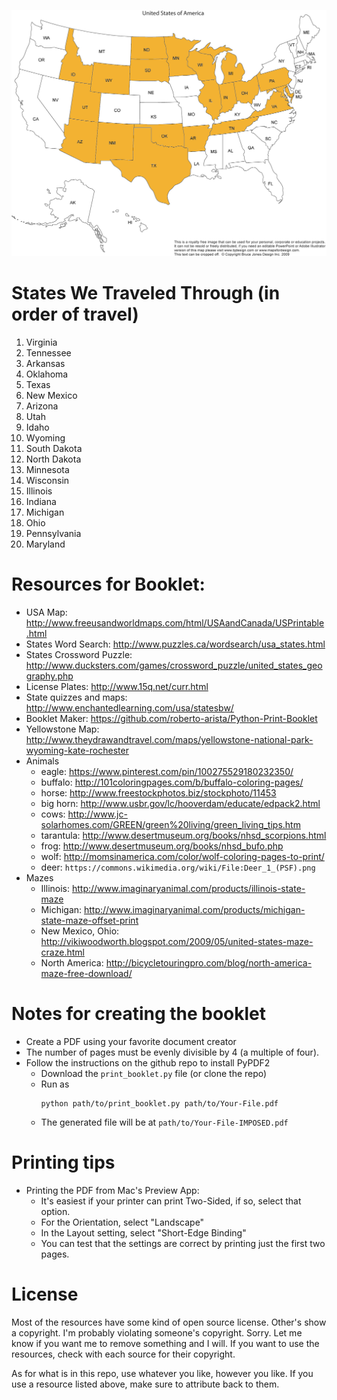 ![alt tag](USA-map-highlight.jpg)
# States We Traveled Through (in order of travel)
1. Virginia
1. Tennessee
1. Arkansas
1. Oklahoma
1. Texas
1. New Mexico
1. Arizona
1. Utah
1. Idaho
1. Wyoming
1. South Dakota
1. North Dakota
1. Minnesota
1. Wisconsin
1. Illinois
1. Indiana
1. Michigan
1. Ohio
1. Pennsylvania
1. Maryland

# Resources for Booklet:
- USA Map: http://www.freeusandworldmaps.com/html/USAandCanada/USPrintable.html
- States Word Search: http://www.puzzles.ca/wordsearch/usa_states.html
- States Crossword Puzzle: http://www.ducksters.com/games/crossword_puzzle/united_states_geography.php
- License Plates: http://www.15q.net/curr.html
- State quizzes and maps: http://www.enchantedlearning.com/usa/statesbw/
- Booklet Maker: https://github.com/roberto-arista/Python-Print-Booklet
- Yellowstone Map: http://www.theydrawandtravel.com/maps/yellowstone-national-park-wyoming-kate-rochester
- Animals
  - eagle: https://www.pinterest.com/pin/100275529180232350/
  - buffalo: http://101coloringpages.com/b/buffalo-coloring-pages/
  - horse: http://www.freestockphotos.biz/stockphoto/11453
  - big horn: http://www.usbr.gov/lc/hooverdam/educate/edpack2.html
  - cows: http://www.jc-solarhomes.com/GREEN/green%20living/green_living_tips.htm
  - tarantula: http://www.desertmuseum.org/books/nhsd_scorpions.html
  - frog: http://www.desertmuseum.org/books/nhsd_bufo.php
  - wolf: http://momsinamerica.com/color/wolf-coloring-pages-to-print/
  - deer: `https://commons.wikimedia.org/wiki/File:Deer_1_(PSF).png`
- Mazes
  - Illinois: http://www.imaginaryanimal.com/products/illinois-state-maze
  - Michigan: http://www.imaginaryanimal.com/products/michigan-state-maze-offset-print
  - New Mexico, Ohio: http://vikiwoodworth.blogspot.com/2009/05/united-states-maze-craze.html
  - North America: http://bicycletouringpro.com/blog/north-america-maze-free-download/


# Notes for creating the booklet

- Create a PDF using your favorite document creator
- The number of pages must be evenly divisible by 4 (a multiple of four).
- Follow the instructions on the github repo to install PyPDF2
  - Download the `print_booklet.py` file (or clone the repo)
  - Run as 
    ```
    python path/to/print_booklet.py path/to/Your-File.pdf
    ```
  - The generated file will be at `path/to/Your-File-IMPOSED.pdf`

# Printing tips

- Printing the PDF from Mac's Preview App: 
  - It's easiest if your printer can print Two-Sided, if so, select that option.
  - For the Orientation, select "Landscape"
  - In the Layout setting, select "Short-Edge Binding"
  - You can test that the settings are correct by printing just the first two pages.

# License

Most of the resources have some kind of open source license. Other's show a
copyright. I'm probably violating someone's copyright. Sorry. Let me know if
you want me to remove something and I will. If you want to use the resources,
check with each source for their copyright. 

As for what is in this repo, use whatever you like, however you like. If you
use a resource listed above, make sure to attribute back to them.
